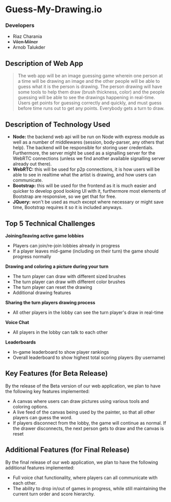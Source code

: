 # Guess-My-Drawing.io

### Developers
* Riaz Charania
* ~~Vilen Milner~~
* Arnob Talukder

## Description of Web App
> The web app will be an image guessing game wherein one person at a time will be drawing an image and the other people will be able to guess what it is the person is drawing. The person drawing will have some tools to help them draw (brush thickness, color) and the people guessing will be able to see the drawings happening in real-time. Users get points for guessing correctly and quickly, and must guess before time runs out to get any points. Everybody gets a turn to draw.

## Description of Technology Used
* **Node:** the backend web api will be run on Node with express module as well as a number of middlewares (session, body-parser, any others that help). The backend will be responsible for storing user credentials. Furthermore, the server might be used as a signalling server for the WebRTC connections (unless we find another available signalling server already out there). 
* **WebRTC:** this will be used for p2p connections, it is how users will be able to see in realtime what the artist is drawing, and how users can communicate.
* **Bootstrap:** this will be used for the frontend as it is much easier and quicker to develop good looking UI with it, furthermore most elements of Bootstrap are responsive, so we get that for free.
* **JQuery:** won't be used as much except where necessary or might save time, Bootstrap requires it so it is included anyways.

## Top 5 Technical Challenges
**Joining/leaving active game lobbies**

 * Players can join/re-join lobbies already in progress
 * If a player leaves mid-game (including on their turn) the game should progress normally

**Drawing and coloring a picture during your turn**

 * The turn player can draw with different sized brushes
 * The turn player can draw with different color brushes
 * The turn player can reset the drawing
 * Additional drawing features

**Sharing the turn players drawing process**

 * All other players in the lobby can see the turn player's draw in real-time

**Voice Chat**

 * All players in the lobby can talk to each other

**Leaderboards**

 * In-game leaderboard to show player rankings
 * Overall leaderboard to show highest total scoring players (by username)

## Key Features (for Beta Release)
By the release of the Beta version of our web application, we plan to have the following key features implemented:

* A canvas where users can draw pictures using various tools and coloring options.
* A live feed of the canvas being used by the painter, so that all other players can guess the word.
* If players disconnect from the lobby, the game will continue as normal. If the drawer disconnects, the next person gets to draw and the canvas is reset

## Additional Features (for Final Release)
By the final release of our web application, we plan to have the following additional  features implemented:

* Full voice chat functionality, where players can all communicate with each other.
* The ability to drop in/out of games in progress, while still maintaining the current turn order and score hierarchy.
